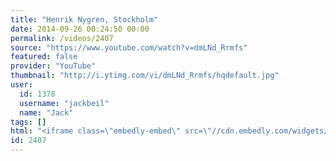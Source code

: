 ```yaml
---
title: "Henrik Nygren, Stockholm"
date: 2014-09-26 00:24:50 00:00
permalink: /videos/2407
source: "https://www.youtube.com/watch?v=dmLNd_Rrmfs"
featured: false
provider: "YouTube"
thumbnail: "http://i.ytimg.com/vi/dmLNd_Rrmfs/hqdefault.jpg"
user:
  id: 1378
  username: "jackbeil"
  name: "Jack"
tags: []
html: "<iframe class=\"embedly-embed\" src=\"//cdn.embedly.com/widgets/media.html?src=http%3A%2F%2Fwww.youtube.com%2Fembed%2FdmLNd_Rrmfs%3Fwmode%3Dtransparent%26feature%3Doembed&wmode=transparent&url=http%3A%2F%2Fwww.youtube.com%2Fwatch%3Fv%3DdmLNd_Rrmfs&image=http%3A%2F%2Fi.ytimg.com%2Fvi%2FdmLNd_Rrmfs%2Fhqdefault.jpg&key=daaebf4d9cdd46779200162d0ca86e20&type=text%2Fhtml&schema=youtube\" width=\"854\" height=\"480\" scrolling=\"no\" frameborder=\"0\" allowfullscreen></iframe>"
id: 2407
---
```


